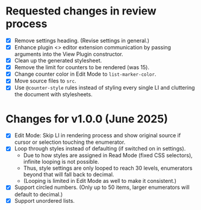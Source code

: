 # Requested changes in review process
- [x] Remove settings heading. (Revise settings in general.)
- [x] Enhance plugin <> editor extension communication by passing arguments into the View Plugin constructor.
- [x] Clean up the generated stylesheet.
- [x] Remove the limit for counters to be rendered (was 15).
- [x] Change counter color in Edit Mode to `list-marker-color`.
- [x] Move source files to `src`.
- [x] Use `@counter-style` rules instead of styling every single LI and cluttering the document with stylesheets.

# Changes for v1.0.0 (June 2025)
- [x] Edit Mode: Skip LI in rendering process and show original source if cursor or selection touching the enumerator.
- [x] Loop through styles instead of defaulting (if switched on in settings).
    - Due to how styles are assigned in Read Mode (fixed CSS selectors), infinite looping is not possible.
    - Thus, style settings are only looped to reach 30 levels, enumerators beyond that will fall back to decimal.
    - (Looping is limited in Edit Mode as well to make it consistent.)
- [x] Support circled numbers. (Only up to 50 items, larger enumerators will default to decimal.)
- [x] Support unordered lists.